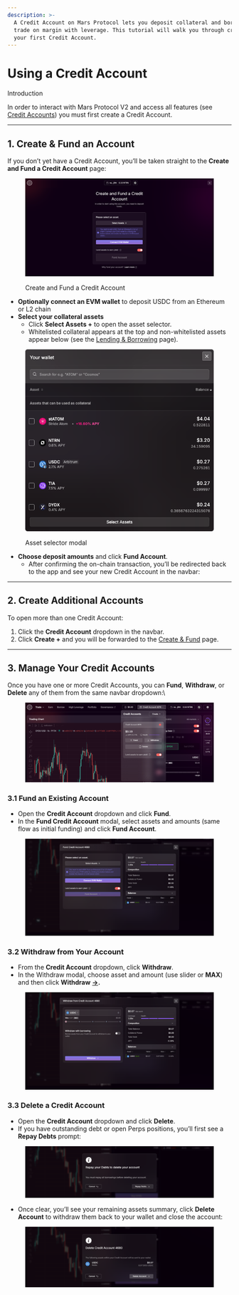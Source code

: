 ```yaml
---
description: >-
  A Credit Account on Mars Protocol lets you deposit collateral and borrow or
  trade on margin with leverage. This tutorial will walk you through creating
  your first Credit Account.
---
```


# Using a Credit Account

Introduction

In order to interact with Mars Protocol V2 and access all features (see [Credit Accounts](../credit-accounts.md)) you must first create a Credit Account.

***

## 1. Create & Fund an Account

If you don’t yet have a Credit Account, you’ll be taken straight to the **Create and Fund a Credit Account** page:

<figure><img src="../.gitbook/assets/image (14).png" alt=""><figcaption><p>Create and Fund a Credit Account</p></figcaption></figure>

* **Optionally connect an EVM wallet** to deposit USDC from an Ethereum or L2 chain
* **Select your collateral assets**
  * Click **Select Assets +** to open the asset selector.
  * Whitelisted collateral appears at the top and non-whitelisted assets appear below (see the [Lending & Borrowing](../lending-and-borrowing.md) page).

<figure><img src="../.gitbook/assets/mars_asset_select_modal.png" alt=""><figcaption><p>Asset selector modal</p></figcaption></figure>

* **Choose deposit amounts** and click **Fund Account**.
  * After confirming the on-chain transaction, you’ll be redirected back to the app and see your new Credit Account in the navbar:

***

## 2. Create Additional Accounts

To open more than one Credit Account:

1. Click the **Credit Account** dropdown in the navbar.
2. Click **Create +** and you will be forwarded to the [Create & Fund](using-a-credit-account.md#id-1.-create-and-fund-an-account) page.

***

## 3. Manage Your Credit Accounts

Once you have one or more Credit Accounts, you can **Fund**, **Withdraw**, or **Delete** any of them from the same navbar dropdown:\


<figure><img src="../.gitbook/assets/image (19).png" alt=""><figcaption></figcaption></figure>

### 3.1 Fund an Existing Account

* Open the **Credit Account** dropdown and click **Fund**.
* In the **Fund Credit Account** modal, select assets and amounts (same flow as initial funding) and click **Fund Account**.

<figure><img src="../.gitbook/assets/image (24).png" alt=""><figcaption></figcaption></figure>

### 3.2 Withdraw from Your Account

* From the **Credit Account** dropdown, click **Withdraw**.
* In the Withdraw modal, choose asset and amount (use slider or **MAX**) and then click **Withdraw** [**→**](https://www.toptal.com/designers/htmlarrows/arrows/right-arrow/)**.**

<figure><img src="../.gitbook/assets/image (25).png" alt=""><figcaption></figcaption></figure>

### 3.3 Delete a Credit Account

* Open the **Credit Account** dropdown and click **Delete**.
* If you have outstanding debt or open Perps positions, you’ll first see a **Repay Debts** prompt:

<figure><img src="../.gitbook/assets/image (21).png" alt=""><figcaption></figcaption></figure>

* Once clear, you’ll see your remaining assets summary, click **Delete Account** to withdraw them back to your wallet and close the account:

<figure><img src="../.gitbook/assets/image (22).png" alt=""><figcaption></figcaption></figure>
